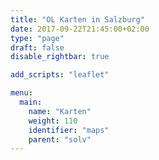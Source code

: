 ```yaml
---
title: "OL Karten in Salzburg"
date: 2017-09-22T21:45:00+02:00
type: "page"
draft: false
disable_rightbar: true

add_scripts: "leaflet"

menu:
  main:
    name: "Karten"
    weight: 110
    identifier: "maps"
    parent: "solv"
---
```


<div id="map" style="width: 100%; height: 600px;"></div>
<script type="text/javascript">
var osm = L.tileLayer('https://{s}.tile.openstreetmap.org/{z}/{x}/{y}.png', {
  maxZoom: 19,
  attribution: 'Map data © <a href="https://www.openstreetmap.org/" target="_blank" rel="noopener">OpenStreetMap</a> and contributors <a href="https://creativecommons.org/licenses/by-sa/2.0/" target="_blank" rel="noopener">CC-BY-SA</a>'
});
var map = L.map('map', { layers: osm, tap: false }).setView([47.4643, 13.1479], 9);
L.control.scale({ imperial: false }).addTo(map);
var geojson;
fetchJSON('/maps/maps.geojson')
  .then(function (data) {
    geojson = L.geoJSON(data, {style: style, onEachFeature: onEachFeature}).addTo(map);
  });
var info = L.control();
info.onAdd = function (map) {
    this._div = L.DomUtil.create('div', 'info'); // create a div with a class "info"
    this.update();
    return this._div;
};
// method that we will use to update the control based on feature properties passed
info.update = function (props) {
    var created = '', updated = '', title = '';
    if (props) {
      if (props.creationDate) {
        created = '<b>erstellt: </b>' + props.creationDate;
        created += buildNameList(props.createdBy);
        created += '<br />';
      }
      if (props.lastUpdate) {
        updated = '<b>aktualisiert: </b>' + props.lastUpdate;
        updated += buildNameList(props.updatedBy);
        updated += '<br />';
      }
      if (props.name) {
        title = '<h4>' + props.name;
        if (props.type) {
          title += ' <i>/' + props.type + '/</i>';
        }
        title += '</h4>'
      }
    }
    this._div.innerHTML = (props
      ? title +
        '<b>Verein: </b>' + props.owner + '<br />' +
        '<b>Äquidistanz: </b>' + props.ae + '<br />' +
        created + updated
      : 'Hover over a map');
};
info.addTo(map);
var legend = L.control({ position: "bottomleft" });
legend.onAdd = function(map) {
  var div = L.DomUtil.create("div", "legend");
  div.innerHTML += "<h4>Legende</h4>";
  div.innerHTML += '<i style="background: ' + getColor('AHD') + '"></i><span>AHD</span><br>';
  div.innerHTML += '<i style="background: ' + getColor('HSW') + '"></i><span>HSW</span><br>';
  div.innerHTML += '<i style="background: ' + getColor('SHN') + '"></i><span>SHN</span><br>';
  div.innerHTML += '<i style="background: ' + getColor('TVZ') + '"></i><span>TVZ</span><br>';
  div.innerHTML += '<i style="background: ' + getColor('x') + '"></i><span>Andere</span><br>';
  return div;
};
legend.addTo(map);
</script>

